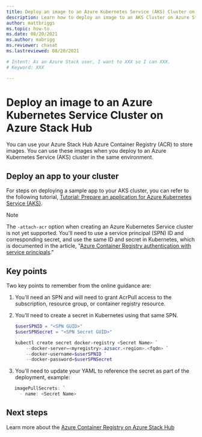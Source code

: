 ```yaml
---
title: Deploy an image to an Azure Kubernetes Service (AKS) Cluster on Azure Stack Hub 
description: Learn how to deploy an image to an AKS Cluster on Azure Stack Hub.
author: mattbriggs
ms.topic: how-to
ms.date: 08/20/2021
ms.author: mabrigg
ms.reviewer: chasat
ms.lastreviewed: 08/20/2021

# Intent: As an Azure Stack user, I want to XXX so I can XXX.
# Keyword: XXX

---
```


# Deploy an image to an Azure Kubernetes Service Cluster on Azure Stack Hub

You can use your Azure Stack Hub Azure Container Registry (ACR) to store images. You can use these images when you deploy to an Azure Kubernetes Service (AKS) cluster in the same environment.

## Deploy an app to your cluster

For steps on deploying a sample app to your AKS cluster, you can refer to the following tutorial, [Tutorial: Prepare an application for Azure Kubernetes Service (AKS)](/azure/aks/tutorial-kubernetes-prepare-app).

> [!NOTE]  
> The `-attach-acr` option when creating an Azure Kubernetes Service cluster is not yet supported. 
> You'll need to use a service principal (SPN) ID and corresponding secret, and use the same ID 
> and secret in Kubernetes, which is documented in the article, 
> "[Azure Container Registry authentication with service principals](/azure/container-registry/container-registry-auth-service-principal)."

## Key points

Two key points to remember from the online guidance are:

1. You'll need an SPN and will need to grant AcrPull access to the subscription, resource group, or container registry resource.
2. You'll need to create a secret in Kubernetes using that same SPN.

    ```powershell  
    $userSPNID = "<SPN GUID>"
    $userSPNSecret = "<SPN Secret GUID>"

    kubectl create secret docker-registry <Secret Name> `
        --docker-server=<myregistry>.azsacr.<region>.<fqdn> `
        --docker-username=$userSPNID `
        --docker-password=$userSPNSecret
    ```

1.  You'll need to update your YAML to reference the secret as part of the deployment, example:

```powershell  
   imagePullSecrets: `
     - name: <Secret Name>
```
## Next steps

Learn more about the [Azure Container Registry on Azure Stack Hub](container-registry-overview.md)
